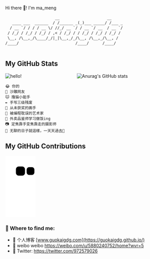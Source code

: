 <!-- ![women dot code be]() -->

Hi there 👋! I'm ma_meng
```
                      __                     __
   ____ ___  ______  / /______ _(_)___ _____/ /___ _
  / __ `/ / / / __ \/ //_/ __ `/ / __ `/ __  / __ `/
 / /_/ / /_/ / /_/ / ,< / /_/ / / /_/ / /_/ / /_/ / 
 \__, /\__,_/\____/_/|_|\__,_/_/\__, /\__,_/\__, /  
/____/                         /____/      /____/   
  
```


## My GitHub Stats
<img
     width="227"
     alt="hello!"
     align="left"
     src="https://media1.tenor.com/images/72c9b849aa10b222371ebb99a6b1896a/tenor.gif"
 />

![Anurag's GitHub stats](https://github-readme-stats.vercel.app/api?username=guokaigdg&show_icons=true&theme=tokyonight&count_private=true)

    😂 你的
    🐴 沙雕网友
    🐱 撸猫小能手
    ✒️ 手写三级残废
    🎨 从未获奖的画手
    👙 被编程耽误的艺术家
    🍜 外卖品鉴师学习做饭ing
    📷 定焦靠手变焦靠走的摄影师
    🐁 无聊的日子就這樣，一天天過去📅 

## My GitHub Contributions

![](https://raw.githubusercontent.com/guokaigdg/githubSNK/output/github-contribution-grid-snake.svg)              


### 💬 Where to find me:

- 🚀 个人博客 [www.guokaigdg.com](https://guokaigdg.github.io/)
- 🍉 weibo weibo https://weibo.com/u/5880240752/home?wvr=5
- 🦜 Twitter: https://twitter.com/972579026

<!--
**guokaigdg/guokaigdg** is a ✨ _special_ ✨ repository because its `README.md` (this file) appears on your GitHub profile.

Here are some ideas to get you started:

- 🔭 I’m currently working on ...
- 🌱 I’m currently learning ...
- 👯 I’m looking to collaborate on ...
- 🤔 I’m looking for help with ...
- 💬 Ask me about ...
- 📫 How to reach me: ...
- 😄 Pronouns: ...
- ⚡ Fun fact: ...
-->
